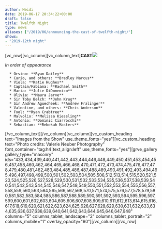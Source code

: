 ```yaml
---
author: Heidi
date: 2019-06-17 20:34:22+00:00
draft: false
title: Twelfth Night
type: news
aliases: ["/2019/06/announcing-the-cast-of-twelfth-night/"]
shows:
- "2019-12th night"
---
```


[vc_row][vc_column][vc_column_text]**CAST**![](https://ftwproductions.com/wp-content/uploads/2019/06/TwelfthNight-Header-300x169.jpg)


_In order of appearance_



 	  * Orsino: **Ryan Dailey**
 	  * Curio, and others: **Bradley Marcus**
 	  * Viola: **Katie Hughes**
 	  * Captain/Fabiana: **Rachael Smith**
 	  * Maria: **Julie DiDomenico**
 	  * Olivia: **Maura Jarve**
 	  * Sir Toby Belch: **John Krug**
 	  * Sir Andrew Aguecheek: **Andrew Fralinger**
 	  * Valentine, and others: **Chris Anderson**
 	  * Fool: **Ryan Crabtree**
 	  * Malvolio: **Melissa Kiessling**
 	  * Antonio: **Dominic Ciarrocchi**
 	  * Sebastian: **Rebekah Masters**

[/vc_column_text][/vc_column][vc_column][vc_custom_heading text="Images from the Show" use_theme_fonts="yes"][vc_custom_heading text="Photo credits: Valerie Neuber Photography" font_container="tag:h4|text_align:left" use_theme_fonts="yes"][grve_gallery gallery_type="masonry" ids="433,434,439,440,441,442,443,444,446,448,449,450,451,453,454,456,457,458,460,462,464,465,466,468,470,471,472,473,474,475,476,477,478,479,480,481,482,483,484,485,486,487,488,489,490,491,492,493,494,495,496,497,498,499,500,501,502,503,504,505,506,512,513,514,515,520,521,523,524,525,526,527,528,529,530,531,532,533,534,535,536,537,538,539,540,541,542,543,544,545,546,547,548,549,550,551,552,553,554,555,556,557,558,559,560,563,564,565,566,567,568,570,571,574,575,576,577,578,579,580,581,582,583,584,585,586,587,588,589,590,591,592,593,594,595,596,597,599,600,601,602,603,604,605,606,607,608,609,610,611,612,613,614,615,616,617,618,619,620,621,622,623,624,625,626,627,628,629,630,631,632,633,634,635,636,637,638,639,640,641,642,643,644,645,646,647,648" columns="5" columns_tablet_landscape="2" columns_tablet_portrait="2" columns_mobile="1" overlay_opacity="90"][/vc_column][/vc_row]

